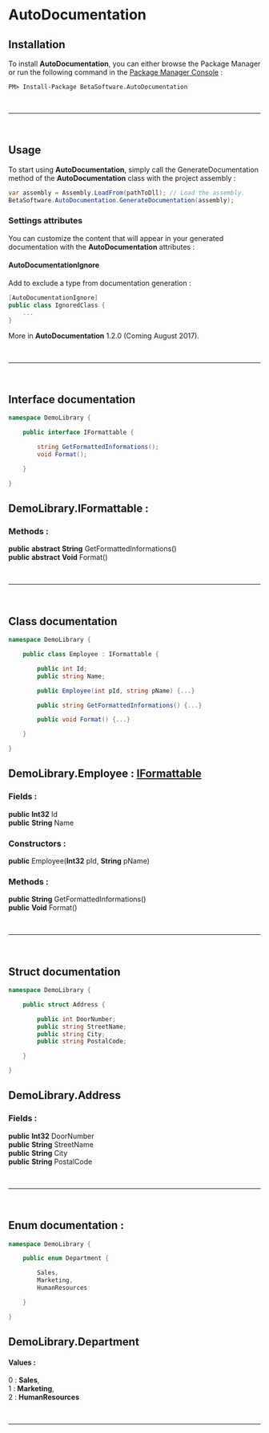# AutoDocumentation

## Installation
To install **AutoDocumentation**, you can either browse the Package Manager or run the following command in the <a href='#https://docs.microsoft.com/fr-fr/nuget/tools/package-manager-console'>Package Manager Console</a> :

```
PM> Install-Package BetaSoftware.AutoDocumentation
```

<br> <hr> <br>

## Usage
To start using **AutoDocumentation**, simply call the GenerateDocumentation method of the **AutoDocumentation** class with the project assembly :

```cs
var assembly = Assembly.LoadFrom(pathToDll); // Load the assembly.
BetaSoftware.AutoDocumentation.GenerateDocumentation(assembly);
```

### Settings attributes
You can customize the content that will appear in your generated documentation
with the **AutoDocumentation** attributes :

#### AutoDocumentationIgnore
Add to exclude a type from documentation generation : 

```cs
[AutoDocumentationIgnore]
public class IgnoredClass {
    ...
}
```

More in **AutoDocumentation** 1.2.0 (Coming August 2017).

<br> <hr> <br>

## Interface documentation

```cs
namespace DemoLibrary {

    public interface IFormattable {

        string GetFormattedInformations();
        void Format();

    }

}
```

<h2 id='IFormattableAnchor'>DemoLibrary.IFormattable : </h2>   <h3>Methods : </h3><strong>public</strong> <strong></strong> <strong>abstract</strong> <strong>String</strong> GetFormattedInformations()<br> 
<strong>public</strong> <strong></strong> <strong>abstract</strong> <strong>Void</strong> Format()<br> 

<br> <hr> <br>

## Class  documentation

```cs
namespace DemoLibrary {

    public class Employee : IFormattable {

        public int Id;
        public string Name;

        public Employee(int pId, string pName) {...}

        public string GetFormattedInformations() {...}

        public void Format() {...}

    }

}
```

<h2 id='EmployeeAnchor'>DemoLibrary.Employee : <a href='#IFormattableAnchor'>IFormattable</a></h2> <h3>Fields : </h3><strong>public</strong> <strong></strong> <strong></strong> <strong>Int32</strong> Id<br> 
<strong>public</strong> <strong></strong> <strong></strong> <strong>String</strong> Name<br> 
 <h3>Constructors : </h3><strong>public</strong> <strong></strong> Employee(<strong>Int32</strong> pId, <strong>String</strong> pName)<br> 
 <h3>Methods : </h3><strong>public</strong> <strong></strong> <strong></strong> <strong>String</strong> GetFormattedInformations()<br>
 <strong>public</strong> <strong></strong> <strong></strong> <strong>Void</strong> Format()<br> 

<br> <hr> <br>

## Struct documentation

```cs
namespace DemoLibrary {

    public struct Address {

        public int DoorNumber;
        public string StreetName;
        public string City;
        public string PostalCode;

    }

}
```

<h2 id='AddressAnchor'>DemoLibrary.Address <h3>Fields : </h3><strong>public</strong> <strong></strong> <strong></strong> <strong>Int32</strong> DoorNumber<br> 
<strong>public</strong> <strong></strong> <strong></strong> <strong>String</strong> StreetName<br> 
<strong>public</strong> <strong></strong> <strong></strong> <strong>String</strong> City<br> 
<strong>public</strong> <strong></strong> <strong></strong> <strong>String</strong> PostalCode<br> 

<br> <hr> <br>

## Enum documentation :

```cs
namespace DemoLibrary {

    public enum Department {

        Sales,
        Marketing,
        HumanResources

    }

}
```

<h2 id='DepartmentAnchor'>DemoLibrary.Department</h2> <h4>Values : </h4>0 : <strong>Sales</strong>, <br> 
1 : <strong>Marketing</strong>, <br> 
2 : <strong>HumanResources</strong><br> 

<br> <hr> <br>

